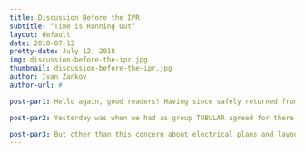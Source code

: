 ```yaml
---
title: Discussion Before the IPR
subtitle: “Time is Running Out”
layout: default
date: 2018-07-12
pretty-date: July 12, 2018
img: discussion-before-the-ipr.jpg
thumbnail: discussion-before-the-ipr.jpg
author: Ivan Zankov
author-url: #

post-par1: Hello again, good readers! Having since safely returned from Sardinia, I am back on the grid. Let’s see what has happened recently…

post-par2: Yesterday was when we had as group TUBULAR agreed for there to be an appointment with our mentors - and boy oh boy could it not have come soon enough! To summarise, we are missing the PCB we ordered, as it still has not arrived, while much of the continued work in Team Electrical depends on the knowledge of exactly how this product will fit into the experiment (in a figurative and in a physical sense). The electrical schematics are what are primarily thrown into jeopardy by this - that is, if they are to be submitted within the newly-assigned deadline. The schematics can, however still be done with a rough estimation of the PCB in mind, as the big picture is going to be far more important once the presentation is upon my fellows still up in Kiruna. That’s the other thing by the way - the idea behind this talk was that it would primarily circle around those of us not currently part of the active building process - so each one of us that attended to report our team’s progress was calling from a different room in a different country!

post-par3: But other than this concern about electrical plans and layouts, the other divisions are still managing to hold out without too much lag, so the deadlines should be met. As a collective group, I think we can really pull this off!
---
```

